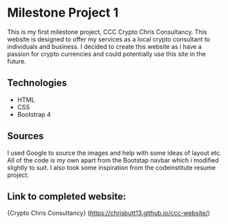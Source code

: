 # Milestone Project 1
This is my first milestone project, CCC Crypto Chris Consultancy.
This website is designed to offer my services as a local crypto consultant
to individuals and business. I decided to create this website as i 
have a passion for crypto currencies and could potentially use this site in the future.

## Technologies

- HTML
- CSS
- Bootstrap 4

## Sources
I used Google to source the images and help with some ideas of layout etc.
All of the code is my own apart from the Bootstap navbar which i modified slightly to suit.
I also took some inspiration from the codeinstitute resume project.

## Link to completed website:
{Crypto Chris Consultancy} (https://chrisbutt13.github.io/ccc-website/)